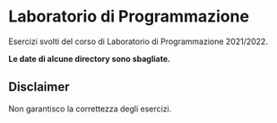 # Laboratorio di Programmazione
Esercizi svolti del corso di Laboratorio di Programmazione 2021/2022.

**Le date di alcune directory sono sbagliate.**

## Disclaimer
Non garantisco la correttezza degli esercizi.
